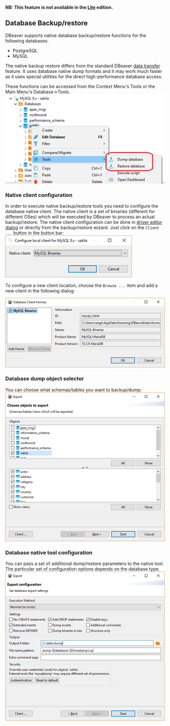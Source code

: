 **NB: This feature is not available in the [Lite](Lite-Edition) edition.**

## Database Backup/restore

DBeaver supports native database backup/restore functions for the following databases:
  - PostgreSQL
  - MySQL

The native backup restore differs from the standard DBeaver [data transfer](Data-Transfer) feature. It uses database native dump formats and it may work much faster as it uses special utilities for the direct high-performance database access.

These functions can be accessed from the Context Menu's Tools or the Main Menu's Database->Tools.
![](images/ug/tools/tools-menu.png)

### Native client configuration
In order to execute native backup/restore tools you need to configure the database native client. The native client is a set of binaries (different for different OSes) which will be executed by DBeaver to process an actual backup/restore.
The native client configuration can be done in [driver editor dialog](Database-drivers) or directly from the backup/restore wizard. Just click on the `Client ...` button in the button bar:
![](images/ug/tools/native-client-select.png)  

To configure a new client location, choose the `Browse ...` item and add a new client in the following dialog:  

![](images/ug/tools/native-client-manager.png)

### Database dump object selector
You can choose what schemas/tables you want to backup/dump:
![](images/ug/tools/dump-database-objects.png)

### Database native tool configuration
You can pass a set of additional dump/restore parameters to the native tool. The particular set of configuration options depends on the database type.  
![](images/ug/tools/dump-database-settings.png)